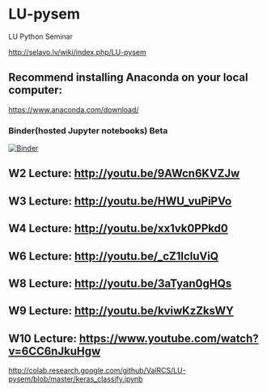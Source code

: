 # LU-pysem
LU Python Seminar 

http://selavo.lv/wiki/index.php/LU-pysem

## Recommend installing Anaconda on your local computer:

https://www.anaconda.com/download/


### Binder(hosted Jupyter notebooks) Beta
[![Binder](https://mybinder.org/badge.svg)](https://mybinder.org/v2/gh/ValRCS/LU-pysem/master)


## W2 Lecture: http://youtu.be/9AWcn6KVZJw

## W3 Lecture: http://youtu.be/HWU_vuPiPVo

## W4 Lecture: http://youtu.be/xx1vk0PPkd0

## W6 Lecture: http://youtu.be/_cZ1IcluViQ

## W8 Lecture: http://youtu.be/3aTyan0gHQs

## W9 Lecture: http://youtu.be/kviwKzZksWY

## W10 Lecture: https://www.youtube.com/watch?v=6CC6nJkuHgw
http://colab.research.google.com/github/ValRCS/LU-pysem/blob/master/keras_classify.ipynb
